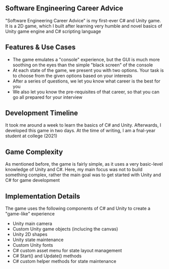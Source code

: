 ## Software Engineering Career Advice
"Software Engineering Career Advice" is my first-ever C# and Unity game. It is a 2D game, which I built after learning very humble and novel basics of Unity game engine and C# scripting language

## Features & Use Cases
* The game emulates a "console" experience, but the GUI is much more soothing on the eyes than the simple "black screen" of the console
* At each state of the game, we present you with two options. Your task is to choose from the given options based on your interests 
* After a series of questions, we let you know what career is the best for you
* We also let you know the pre-requisites of that career, so that you can go all prepared for your interview

## Development Timeline
It took me around a week to learn the basics of C# and Unity. Afterwards, I developed this game in two days. At the time of writing, I am a fnal-year student at college (2021)

## Game Complexity
As mentioned before, the game is fairly simple, as it uses a very basic-level knowledge of Unity and C#. Here, my main focus was not to build something complex, rather the main goal was to get started with Unity and C# for game development

## Implementation Details
The game uses the following components of C# and Unity to create a "game-like" experience
* Unity main camera
* Custom Unity game objects (inclucing the canvas)
* Unity 2D shapes
* Unity state maintenance
* Custom Unity fonts
* C# custom asset menu for state layout management
* C# Start() and Update() methods
* C# custom helper methods for state maintenance
